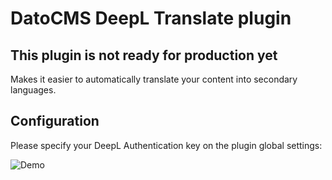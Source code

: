 # DatoCMS DeepL Translate plugin

## This plugin is not ready for production yet

Makes it easier to automatically translate your content into secondary languages.

## Configuration

Please specify your DeepL Authentication key on the plugin global settings:

![Demo](https://raw.githubusercontent.com/daugsbi/datocms-plugin-deepl-translate/docs/settings.png)
